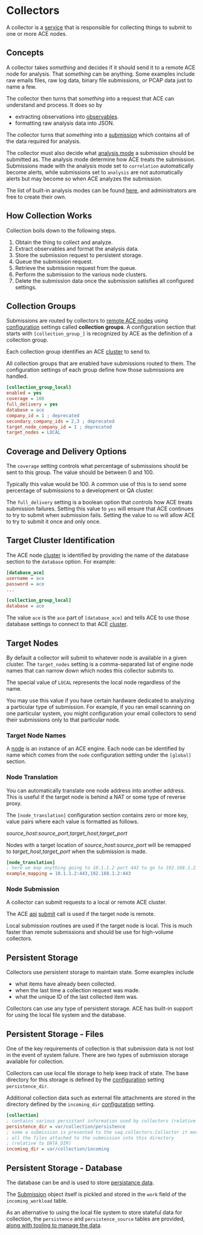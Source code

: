 # Collectors

A collector is a [service](service.md) that is responsible for collecting things to submit to one or more ACE nodes.

## Concepts

A collector takes *something* and decides if it should send it to a remote ACE node for analysis. That *something* can be anything. Some examples include raw emails files, raw log data, binary file submissions, or PCAP data just to name a few.

The collector then turns that *something* into a request that ACE can understand and process. It does so by

- extracting observations into [observables](observable.md).
- formatting raw analysis data into JSON.

The collector turns that *something* into a [submission](development/submission) which contains all of the data required for analysis.

The collector must also decide what [analysis mode](analysis_modes.md) a submission should be submitted as. The analysis mode determine how ACE treats the submission. Submissions made with the analysis mode set to `correlation` automatically become alerts, while submissions set to `analysis` are not automatically alerts but may become so when ACE analyzes the submission.

The list of built-in analysis modes can be found [here](some/link), and administrators are free to create their own.

## How Collection Works

Collection boils down to the following steps.

1. Obtain the thing to collect and analyze.
2. Extract observables and format the analysis data.
3. Store the submission request to persistent storage.
4. Queue the submission request.
5. Retrieve the submission request from the queue.
6. Perform the submission to the various node clusters.
7. Delete the submission data once the submission satisfies all configured settings.

## Collection Groups

Submissions are routed by collectors to [remote ACE nodes](engine.md) using [configuration](configuration.md) settings called **collection groups**. A configuration section that starts with `[collection_group_]` is recognized by ACE as the definition of a collection group.

Each collection group identifies an ACE [cluster](engine_cluster.md) to send to.

All collection groups that are enabled have submissions routed to them. The configuration settings of each group define how those submissions are handled.

```ini
[collection_group_local]
enabled = yes
coverage = 100
full_delivery = yes
database = ace
company_id = 1 ; deprecated
secondary_company_ids = 2,3 ; deprecated
target_node_company_id = 1 ; deprecated
target_nodes = LOCAL
```

## Coverage and Delivery Options

The `coverage` setting controls what percentage of submissions should be sent to this group. The value should be between 0 and 100.

Typically this value would be 100. A common use of this is to send some percentage of submissions to a development or QA cluster.

The `full_delivery` setting is a boolean option that controls how ACE treats submission failures. Setting this value to `yes` will ensure that ACE continues to try to submit when submission fails. Setting the value to `no` will allow ACE to try to submit it once and only once.

## Target Cluster Identification

The ACE node [cluster](engine_cluster.md) is identified by providing the name of the database section to the `database` option. For example:

```ini
[database_ace]
username = ace
password = ace
...

[collection_group_local]
database = ace
```

The value `ace` is the `ace` part of `[database_ace]` and tells ACE to use those database settings to connect to that ACE [cluster](engine_cluster.md).

## Target Nodes

By default a collector will submit to whatever node is available in a given cluster. The `target_nodes` setting is a comma-separated list of engine node names that can narrow down which nodes this collector submits to.

The special value of `LOCAL` represents the local node regardless of the name.

You may use this value if you have certain hardware dedicated to analyzing a particular type of submission. For example, if you ran email scanning on one particular system, you might configuration your email collectors to send their submissions only to that particular node.

### Target Node Names

A [node](some/link) is an instance of an ACE engine. Each node can be identified by name which comes from the `node` configuration setting under the `[global]` section.

### Node Translation

You can automatically translate one node address into another address. This is useful if the target node is behind a NAT or some type of reverse proxy.

The `[node_translation]` configuration section contains zero or more key, value pairs where each value is formatted as follows.

*source_host*:*source_port*,*target_host*,*target_port*

Nodes with a target location of *source_host*:*source_port* will be remapped to *target_host*,*target_port* when the submission is made.

```ini
[node_translation]
; here we map anything going to 10.1.1.2 port 443 to go to 192.168.1.2 port 443
example_mapping = 10.1.1.2:443,192.168.1.2:443
```

### Node Submission

A collector can submit requests to a local or remote ACE cluster.

The ACE [api](link) [submit](link) call is used if the target node is remote.

Local submission routines are used if the target node is local. This is much faster than remote submissions and should be use for high-volume collectors.

## Persistent Storage

Collectors use persistent storage to maintain state. Some examples include

- what items have already been collected.
- when the last time a collection request was made.
- what the unique ID of the last collected item was.

Collectors can use any type of persistent storage. ACE has built-in support for using the local file system and the database.

## Persistent Storage - Files

One of the key requirements of collection is that submission data is not lost in the event of system failure. There are two types of submission storage available for collection.

Collectors can use local file storage to help keep track of state. The base directory for this storage is defined by the [configuration](configuration.md) setting `persistence_dir`.

Additional collection data such as external file attachments are stored in the directory defined by the `incoming_dir` [configuration](configuration.md) setting.

```ini
[collection]
; contains various persistant information used by collectors (relative to DATA_DIR)
persistence_dir = var/collection/persistence
; some a submission is presented to the saq.collectors.Collector it moves
; all the files attached to the submission into this directory
; (relative to DATA_DIR)
incoming_dir = var/collection/incoming
```

## Persistent Storage - Database

The database can be and is used to store [persistance data](persistence.md).

The [Submission](link) object itself is pickled and stored in the `work` field of the `incoming_workload` table.

As an alternative to using the local file system to store stateful data for collection, the `persistence` and `persistence_source` tables are provided, [along with tooling to manage the data](link/to/persistence/docs).
